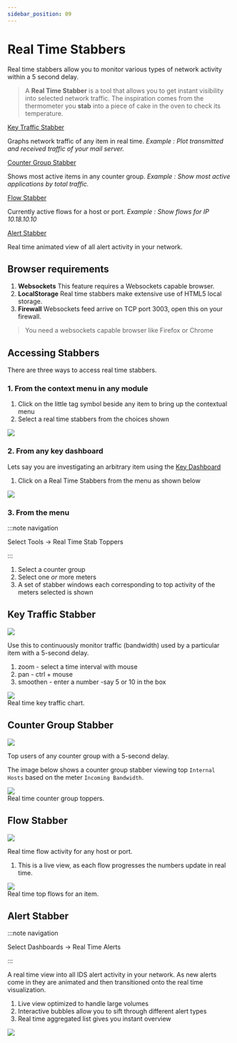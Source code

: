 ```yaml
---
sidebar_position: 09
---
```


# Real Time Stabbers

Real time stabbers allow you to monitor various types of network
activity within a 5 second delay.

> A **Real Time Stabber** is a tool that allows you to get instant
> visibility into selected network traffic. The inspiration comes from
> the thermometer you **stab** into a piece of cake in the oven to check
> its temperature.

[Key Traffic Stabber](/docs/ug/cg/stabber#key-traffic-stabber)  

Graphs network traffic of any item in real time. *Example : Plot
transmitted and received traffic of your mail server.*  

[Counter Group Stabber](/docs/ug/cg/stabber#counter-group-stabber)  

Shows most active items in any counter group. *Example : Show most
active applications by total traffic.*  

[Flow Stabber](/docs/ug/cg/stabber#flow-stabber)  

Currently active flows for a host or port. *Example : Show flows for IP
10.18.10.10*  

[Alert Stabber](/docs/ug/cg/stabber#alert-stabber)  

Real time animated view of all alert activity in your network.  

## Browser requirements

1. **Websockets** This feature requires a Websockets capable browser.
2. **LocalStorage** Real time stabbers make extensive use of HTML5
   local storage.
3. **Firewall** Websockets feed arrive on TCP port 3003, open this on
   your firewall.

> You need a websockets capable browser like Firefox or Chrome

## Accessing Stabbers

There are three ways to access real time stabbers.

### 1. From the context menu in any module

1. Click on the little tag symbol beside any item to bring up the
   contextual menu
2. Select a real time stabbers from the choices shown

![](images/stabberlink.png)

### 2. From any key dashboard

Lets say you are investigating an arbitrary item using the [Key Dashboard](/docs/ug/ui/dashboards#key_dashboard)

1. Click on a Real Time Stabbers from the menu as shown below

![](images/keydash_stabber.png)

### 3. From the menu

:::note navigation

Select Tools -\> Real Time Stab Toppers

:::

1. Select a counter group
2. Select one *or* more meters
3. A set of stabber windows each corresponding to top activity of the
   meters selected is shown

## Key Traffic Stabber

![](images/stabberlink_traffic.png)

Use this to continuously monitor traffic (bandwidth) used by a
particular item with a 5-second delay.

1. zoom - select a time interval with mouse
2. pan - ctrl + mouse
3. smoothen - enter a number -say 5 or 10 in the box

![](images/kt_stabber.png)  
Real time key traffic chart.

## Counter Group Stabber

![](images/stabberlink_toppers.png)

Top users of any counter group with a 5-second delay.

The image below shows a counter group stabber viewing top
`Internal Hosts` based on the meter `Incoming Bandwidth`.

![](images/cg_stabber.png)  
Real time counter group toppers.

## Flow Stabber

![](images/stabberlink_flows.png)

Real time flow activity for any host or port.

1. This is a live view, as each flow progresses the numbers update in
   real time.

![](images/flow_stabber.png)  
Real time top flows for an item.

## Alert Stabber

:::note navigation

Select Dashboards -\> Real Time Alerts

:::

A real time view into all IDS alert activity in your network. As new
alerts come in they are animated and then transitioned onto the real
time visualization.

1. Live view optimized to handle large volumes
2. Interactive bubbles allow you to sift through different alert types
3. Real time aggregated list gives you instant overview

![](images/ids_stabber.png)
